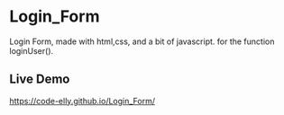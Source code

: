 # Login_Form
Login Form, made with html,css, and a bit of javascript.  for the function loginUser().

## Live Demo
https://code-elly.github.io/Login_Form/
